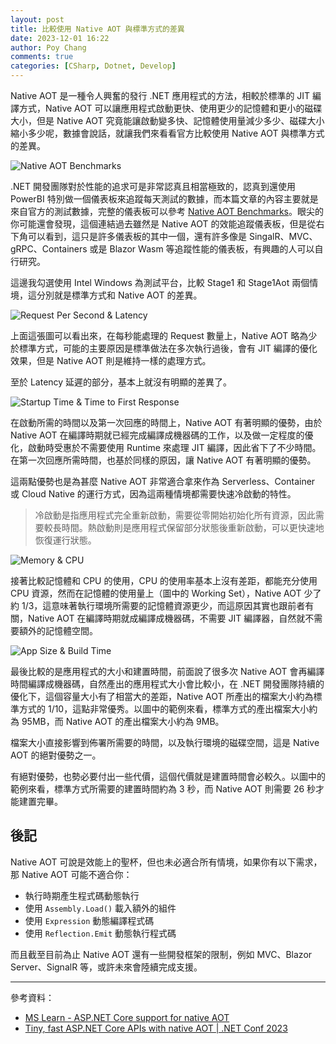 ```yaml
---
layout: post
title: 比較使用 Native AOT 與標準方式的差異
date: 2023-12-01 16:22
author: Poy Chang
comments: true
categories: [CSharp, Dotnet, Develop]
---
```


Native AOT 是一種令人興奮的發行 .NET 應用程式的方法，相較於標準的 JIT 編譯方式，Native AOT 可以讓應用程式啟動更快、使用更少的記憶體和更小的磁碟大小，但是 Native AOT 究竟能讓啟動變多快、記憶體使用量減少多少、磁碟大小縮小多少呢，數據會說話，就讓我們來看看官方比較使用 Native AOT 與標準方式的差異。

![Native AOT Benchmarks](https://i.imgur.com/lQikUqS.png)

.NET 開發團隊對於性能的追求可是非常認真且相當極致的，認真到還使用 PowerBI 特別做一個儀表板來追蹤每天測試的數據，而本篇文章的內容主要就是來自官方的測試數據，完整的儀表板可以參考 [Native AOT Benchmarks](https://aka.ms/aspnet/nativeaot/benchmarks)。眼尖的你可能還會發現，這個連結過去雖然是 Native AOT 的效能追蹤儀表板，但是從右下角可以看到，這只是許多儀表板的其中一個，還有許多像是 SingalR、MVC、gRPC、Containers 或是 Blazor Wasm 等追蹤性能的儀表板，有興趣的人可以自行研究。

這邊我勾選使用 Intel Windows 為測試平台，比較 Stage1 和 Stage1Aot 兩個情境，這分別就是標準方式和 Native AOT 的差異。

![Request Per Second & Latency](https://i.imgur.com/53gRiZY.png)

上面這張圖可以看出來，在每秒能處理的 Request 數量上，Native AOT 略為少於標準方式，可能的主要原因是標準做法在多次執行過後，會有 JIT 編譯的優化效果，但是 Native AOT 則是維持一樣的處理方式。

至於 Latency 延遲的部分，基本上就沒有明顯的差異了。

![Startup Time & Time to First Response](https://i.imgur.com/ckrjHnf.png)

在啟動所需的時間以及第一次回應的時間上，Native AOT 有著明顯的優勢，由於 Native AOT 在編譯時期就已經完成編譯成機器碼的工作，以及做一定程度的優化，啟動時受惠於不需要使用 Runtime 來處理 JIT 編譯，因此省下了不少時間。在第一次回應所需時間，也基於同樣的原因，讓 Native AOT 有著明顯的優勢。

這兩點優勢也是為甚麼 Native AOT 非常適合拿來作為 Serverless、Container 或 Cloud Native 的運行方式，因為這兩種情境都需要快速冷啟動的特性。

> 冷啟動是指應用程式完全重新啟動，需要從零開始初始化所有資源，因此需要較長時間。熱啟動則是應用程式保留部分狀態後重新啟動，可以更快速地恢復運行狀態。

![Memory & CPU](https://i.imgur.com/nZnkg2o.png)

接著比較記憶體和 CPU 的使用，CPU 的使用率基本上沒有差距，都能充分使用 CPU 資源，然而在記憶體的使用量上（圖中的 Working Set），Native AOT 少了約 1/3，這意味著執行環境所需要的記憶體資源更少，而這原因其實也跟前者有關，Native AOT 在編譯時期就成編譯成機器碼，不需要 JIT 編譯器，自然就不需要額外的記憶體空間。

![App Size & Build Time](https://i.imgur.com/BDplEZt.png)

最後比較的是應用程式的大小和建置時間，前面說了很多次 Native AOT 會再編譯時間編譯成機器碼，自然產出的應用程式大小會比較小，在 .NET 開發團隊持續的優化下，這個容量大小有了相當大的差距，Native AOT 所產出的檔案大小約為標準方式的 1/10，這點非常優秀。以圖中的範例來看，標準方式的產出檔案大小約為 95MB，而 Native AOT 的產出檔案大小約為 9MB。

檔案大小直接影響到佈署所需要的時間，以及執行環境的磁碟空間，這是 Native AOT 的絕對優勢之一。

有絕對優勢，也勢必要付出一些代價，這個代價就是建置時間會必較久。以圖中的範例來看，標準方式所需要的建置時間約為 3 秒，而 Native AOT 則需要 26 秒才能建置完畢。

## 後記

Native AOT 可說是效能上的聖杯，但也未必適合所有情境，如果你有以下需求，那 Native AOT 可能不適合你：

- 執行時期產生程式碼動態執行
- 使用 `Assembly.Load()` 載入額外的組件
- 使用 `Expression` 動態編譯程式碼
- 使用 `Reflection.Emit` 動態執行程式碼

而且截至目前為止 Native AOT 還有一些開發框架的限制，例如 MVC、Blazor Server、SignalR 等，或許未來會陸續完成支援。

---

參考資料：

* [MS Learn - ASP.NET Core support for native AOT](https://learn.microsoft.com/en-us/aspnet/core/fundamentals/native-aot?WT.mc_id=DT-MVP-5003022)
* [Tiny, fast ASP.NET Core APIs with native AOT | .NET Conf 2023](https://www.youtube.com/watch?v=FpQXyFoZ9aY)

